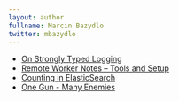```yaml
---
layout: author
fullname: Marcin Bazydlo
twitter: mbazydlo
---
```


<ul>
    <li><a href="/blog/2015/01/23/on-strongly-typed-logging/">On Strongly Typed Logging</a></li>
    <li><a href="/blog/2014/04/29/remote-worker-notes-tools-and-setup/">Remote Worker Notes &ndash; Tools and Setup</a></li>
    <li><a href="/blog/2013/09/11/counting-in-elastic-search/">Counting in ElasticSearch</a></li>
    <li><a href="/blog/2013/07/24/one-gun-many-enemies/">One Gun - Many Enemies</a></li>
</ul>